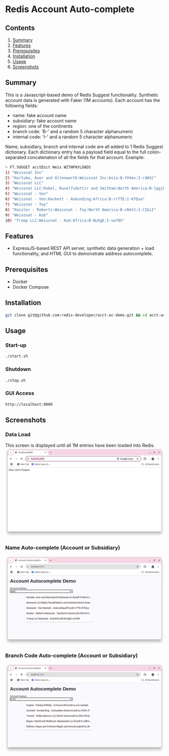 # Redis Account Auto-complete

## Contents
1.  [Summary](#summary)
2.  [Features](#features)
3.  [Prerequisites](#prerequisites)
4.  [Installation](#installation)
5.  [Usage](#usage)
6.  [Screenshots](#screenshots)


## Summary <a name="summary"></a>
This is a Javascript-based demo of Redis Suggest functionality.  Synthetic account data is generated with Faker (1M accounts).  Each account has the following fields:  
- name:         fake account name
- subsidiary:   fake account name
- region:       one of the continents
- branch code:  'B-' and a random 5 character alphanumeric
- internal code: 'I-' and a random 5 character alphanumeric

Name, subsidiary, branch and internal code are all added to 1 Redis Suggest dictionary.  Each dictionary entry has a payload field equal to the full colon-separated concatenation of all the fields for that account.  Example:
```bash
> FT.SUGGET acctDict Weis WITHPAYLOADS
1) "Weissnat Inc"
2) "Kerluke, Auer and Altenwerth:Weissnat Inc:Asia:B-YV4ev:I-rdW1C"
3) "Weissnat LLC"
4) "Weissnat LLC:Robel, Runolfsdottir and Smitham:North America:B-lpgjB:I-hhC3y"
5) "Weissnat - Von"
6) "Weissnat - Von:Hackett - Ankunding:Africa:B-rr7TE:I-KTQva"
7) "Weissnat - Toy"
8) "Kessler - Roberts:Weissnat - Toy:North America:B-cRmYJ:I-CIbiI"
9) "Weissnat - Kub"
10) "Tromp LLC:Weissnat - Kub:Africa:B-NLKgE:I-vw78X"
```


## Features <a name="features"></a>
- ExpressJS-based REST API server, synthetic data generation + load functionality, and HTML GUI to demonstrate address autocomplete.

## Prerequisites <a name="prerequisites"></a>
- Docker
- Docker Compose

## Installation <a name="installation"></a>
```bash
git clone git@github.com:redis-developer/acct-ac-demo.git && cd acct-ac-demo
```

## Usage <a name="usage"></a>
### Start-up
```bash
./start.sh
```
### Shutdown
```bash
./stop.sh
```
### GUI Access
```bash
http://localhost:8000
```
## Screenshots
### Data Load
This screen is displayed until all 1M entries have been loaded into Redis.
![load](./images/load.png)
### Name Auto-complete (Account or Subsidiary)
![name](./images/name.png)
### Branch Code Auto-complete (Account or Subsidiary)
![code](./images/code.png)